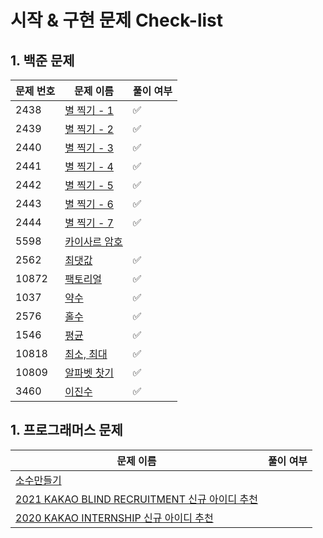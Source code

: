 # 시작 & 구현 문제 Check-list

## 1. 백준 문제

| 문제 번호 | 문제 이름                                             | 풀이 여부 |
| --------- | ----------------------------------------------------- | --------- |
| 2438      | [별 찍기 - 1](https://www.acmicpc.net/problem/2438)   | ✅        |
| 2439      | [별 찍기 - 2](https://www.acmicpc.net/problem/2439)   | ✅        |
| 2440      | [별 찍기 - 3](https://www.acmicpc.net/problem/2440)   | ✅        |
| 2441      | [별 찍기 - 4](https://www.acmicpc.net/problem/2441)   | ✅        |
| 2442      | [별 찍기 - 5](https://www.acmicpc.net/problem/2442)   | ✅        |
| 2443      | [별 찍기 - 6](https://www.acmicpc.net/problem/2443)   | ✅        |
| 2444      | [별 찍기 - 7](https://www.acmicpc.net/problem/2444)   | ✅        |
| 5598      | [카이사르 암호](https://www.acmicpc.net/problem/5598) |           |
| 2562      | [최댓값](https://www.acmicpc.net/problem/2562)        | ✅        |
| 10872     | [팩토리얼](https://www.acmicpc.net/problem/10872)     | ✅        |
| 1037      | [약수](https://www.acmicpc.net/problem/1037)          | ✅        |
| 2576      | [홀수](https://www.acmicpc.net/problem/2576)          | ✅        |
| 1546      | [평균](https://www.acmicpc.net/problem/1546)          | ✅        |
| 10818     | [최소, 최대](https://www.acmicpc.net/problem/10818)   | ✅        |
| 10809     | [알파벳 찻기](https://www.acmicpc.net/problem/10809)  | ✅        |
| 3460      | [이진수](https://www.acmicpc.net/problem/3460)        | ✅        |

## 1. 프로그래머스 문제

| 문제 이름                                                                                                 | 풀이 여부 |
| --------------------------------------------------------------------------------------------------------- | --------- |
| [소수만들기](https://programmers.co.kr/learn/courses/30/lessons/12977)                                    |           |
| [2021 KAKAO BLIND RECRUITMENT 신규 아이디 추천](https://programmers.co.kr/learn/courses/30/lessons/72410) |           |
| [2020 KAKAO INTERNSHIP 신규 아이디 추천](https://programmers.co.kr/learn/courses/30/lessons/72410)        |           |
